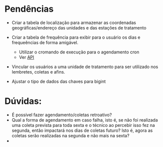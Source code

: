 # Pendências

* Criar a tabela de localização para armazenar as coordenadas geográficas/endereço das unidades e das estações de tratamento

* Criar a tabela de frequência para exibir para o usuário os dias e frequeências de forma amigável.
    - Utilizar o cromando de execução para o agendamento cron
    - Ver [API]( https://github.com/bradymholt/cron-expression-descriptor)
* Vincular os usuários a uma unidade de tratamento para ser utilizado nos lembretes, coletas e afins.
* Ajustar o tipo de dados das chaves para bigint

# Dúvidas:

* É possível fazer agendamento/coletas retroativo?
* Qual a forma de agendamento em caso falha, isto é, se não foi realizada uma coleta prevista para toda sexta e o técnico ao percebir isso fez na segunda, então impactará nos dias de coletas futuro? Isto é, agora as coletas serão realizadas na segunda e não mais na sexta?
* 